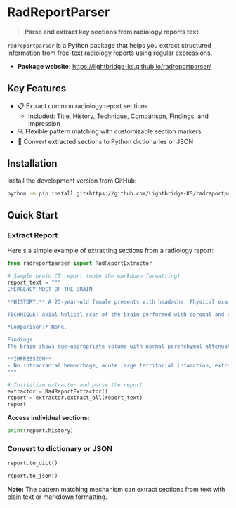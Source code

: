 # RadReportParser

<!-- badges: start -->

<!-- badges: end -->


> **Parse and extract key sections from radiology reports text**

`radreportparser` is a Python package that helps you extract structured information from free-text radiology reports using regular expressions.


- **Package website:** <https://lightbridge-ks.github.io/radreportparser/>



## Key Features

- 📋 Extract common radiology report sections 
  - Included: Title, History, Technique, Comparison, Findings, and Impression
- 🔍 Flexible pattern matching with customizable section markers
- 🔄 Convert extracted sections to Python dictionaries or JSON

## Installation

Install the development version from GitHub:

```bash
python -m pip install git+https://github.com/Lightbridge-KS/radreportparser
```

## Quick Start

### Extract Report

Here's a simple example of extracting sections from a radiology report:

```python
from radreportparser import RadReportExtractor

# Sample brain CT report (note the markdown formatting)
report_text = """
EMERGENCY MDCT OF THE BRAIN

**HISTORY:** A 25-year-old female presents with headache. Physical examination reveals no focal neurological deficits.

TECHNIQUE: Axial helical scan of the brain performed with coronal and sagittal reconstructions.

*Comparison:* None.

Findings:
The brain shows age-appropriate volume with normal parenchymal attenuation and gray-white differentiation. No acute infarction or hemorrhage identified. The ventricles are normal in size without intraventricular hemorrhage. No extra-axial collection, midline shift, or brain herniation. The vascular structures appear normal. The calvarium and skull base show no fracture. Visualized paranasal sinuses, mastoids, and upper cervical spine are unremarkable.

**IMPRESSION**:
- No intracranial hemorrhage, acute large territorial infarction, extra-axial collection, midline shift, brain herniation, or skull fracture identified.
"""

# Initialize extractor and parse the report
extractor = RadReportExtractor()
report = extractor.extract_all(report_text)
report
```

**Access individual sections:**

```python
print(report.history)
```


### Convert to dictionary or JSON

```python
report.to_dict()
```

```python
report.to_json()
```


**Note:** The pattern matching mechanism can extract sections from text with plain text or markdown formatting. 


